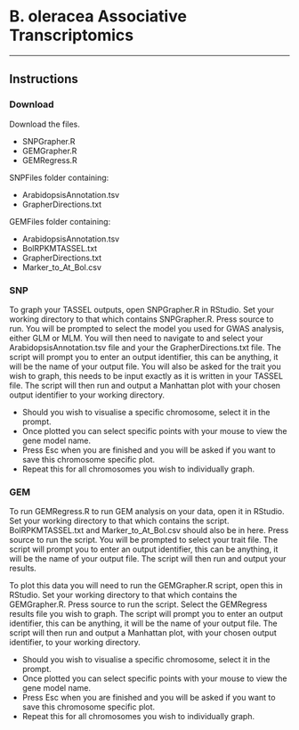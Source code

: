 # B. oleracea Associative Transcriptomics

___

## Instructions


### Download
Download the files.

- SNPGrapher.R
- GEMGrapher.R
- GEMRegress.R

SNPFiles folder containing:
- ArabidopsisAnnotation.tsv
- GrapherDirections.txt

GEMFiles folder containing:
- ArabidopsisAnnotation.tsv
- BolRPKMTASSEL.txt
- GrapherDirections.txt
- Marker_to_At_Bol.csv



### SNP
To graph your TASSEL outputs, open SNPGrapher.R in RStudio.
Set your working directory to that which contains SNPGrapher.R.
Press source to run.
You will be prompted to select the model you used for GWAS analysis, either GLM or MLM.
You will then need to navigate to and select your ArabidopsisAnnotation.tsv file and your the GrapherDirections.txt file.
The script will prompt you to enter an output identifier, this can be anything, it will be the name of your output file. You will also be asked for the trait you wish to graph, this needs to be input exactly as it is written in your TASSEL file.
The script will then run and output a Manhattan plot with your chosen output identifier to your working directory.
- Should you wish to visualise a specific chromosome, select it in the prompt.
- Once plotted you can select specific points with your mouse to view the gene model name.
- Press Esc when you are finished and you will be asked if you want to save this chromosome specific plot.
- Repeat this for all chromosomes you wish to individually graph.



### GEM
To run GEMRegress.R to run GEM analysis on your data, open it in RStudio.
Set your working directory to that which contains the script. BolRPKMTASSEL.txt and Marker_to_At_Bol.csv should also be in here.
Press source to run the script.
You will be prompted to select your trait file.
The script will prompt you to enter an output identifier, this can be anything, it will be the name of your output file.
The script will then run and output your results.

To plot this data you will need to run the GEMGrapher.R script, open this in RStudio.
Set your working directory to that which contains the GEMGrapher.R.
Press source to run the script.
Select the GEMRegress results file you wish to graph.
The script will prompt you to enter an output identifier, this can be anything, it will be the name of your output file.
The script will then run and output a Manhattan plot, with your chosen output identifier, to your working directory.
- Should you wish to visualise a specific chromosome, select it in the prompt.
- Once plotted you can select specific points with your mouse to view the gene model name.
- Press Esc when you are finished and you will be asked if you want to save this chromosome specific plot.
- Repeat this for all chromosomes you wish to individually graph.
